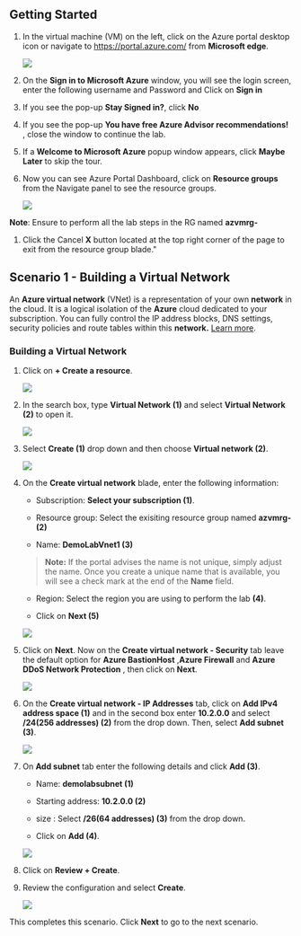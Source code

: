 ## **Getting Started**

1. In the virtual machine (VM) on the left, click on the Azure portal desktop icon or navigate to https://portal.azure.com/ from **Microsoft edge**.

    ![](https://github.com/SpektraSystems/CloudLabs-Azure/blob/master/azure-virtual-machine-and-compute/instructions/images/azure%20portal.png?raw=true)

1. On the **Sign in to Microsoft Azure** window, you will see the login screen, enter the following username **<inject key="AzureAdUserEmail" />** and Password **<inject key="AzureAdUserPassword" />** and Click on **Sign in**

2. If you see the pop-up  **Stay Signed in?**, click **No**

3. If you see the pop-up **You have free Azure Advisor recommendations!** , close the window to continue the lab. 

4. If a **Welcome to Microsoft Azure** popup window appears, click **Maybe Later** to skip the tour.

1. Now you can see Azure Portal Dashboard, click on **Resource groups** from the Navigate panel to see the resource groups.

    ![](../instructions/images/image1.png)

**Note**: Ensure to perform all the lab steps in the RG named **azvmrg-<inject key="Deployment ID" enableCopy="false"/>**

1. Click the Cancel **X** button located at the top right corner of the page to exit from the resource group blade."

## **Scenario 1 - Building a Virtual Network**
An **Azure virtual network** (VNet) is a representation of your own **network**  in the cloud. It is a logical isolation of the **Azure** cloud dedicated to your subscription. You can fully control the IP address blocks, DNS settings, security policies and route tables within this **network.** [Learn more](https://docs.microsoft.com/en-us/azure/virtual-network/virtual-networks-overview).

### **Building a Virtual Network**

1. Click on **+ Create a resource**.

    ![](../instructions/images/image2.png)
    
2. In the search box, type **Virtual Network (1)** and select **Virtual Network (2)** to open it.

     ![](../instructions/images/image3.png)
     
3. Select **Create (1)** drop down and then choose **Virtual network (2)**.

      ![](../instructions/images/image4.png)
      
4. On the **Create virtual network** blade, enter the following information:
    
    -  Subscription: **Select your subscription (1)**.
    
    -  Resource group: Select the exisiting resource group named **azvmrg-<inject key="Deployment ID" enableCopy="false"/> (2)**
    
    -  Name: **DemoLabVnet1 (3)**
    
    > **Note:** If the portal advises the name is not unique, simply adjust the name. Once you create a unique name that is available, you will see a check mark at the end of the **Name** field.

    -  Region: Select the region you are using to perform the lab **(4)**.

    -  Click on **Next (5)**

   ![](../instructions/images/image5.png)
    
5. Click on **Next**. Now on the **Create virtual network - Security** tab leave the default option for **Azure BastionHost** ,**Azure Firewall** and **Azure DDoS Network Protection** , then click on **Next**.

    ![](images/VMC-E1-S5.png)

6. On the **Create virtual network - IP Addresses** tab, click on **Add IPv4 address space (1)** and in the second box enter **10.2.0.0** and select **/24(256 addresses) (2)** from the drop down. Then, select **Add subnet (3)**.
 
   ![](images/VMC-E1-S6.png)

7.  On **Add subnet** tab enter the following details and click **Add (3)**.
   
      - Name: **demolabsubnet (1)**
      
      - Starting address: **10.2.0.0 (2)**
      
      - size : Select **/26(64 addresses) (3)** from the drop down.
      
      - Click on **Add (4)**. 

     ![](../instructions/images/image6.png)

8. Click on **Review + Create**.
     
9. Review the configuration and select **Create**.

    ![](images/img-5.png)

This completes this scenario. Click **Next** to go to the next scenario.
